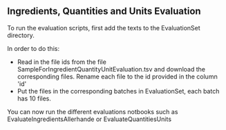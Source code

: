 Ingredients, Quantities and Units Evaluation
-------

To run the evaluation scripts, first add the texts to the EvaluationSet directory. 

In order to do this: 

* Read in the file ids from the file SampleForIngredientQuantityUnitEvaluation.tsv and download the corresponding files. Rename each file to the id provided in the column 'id'
* Put the files in the corresponding batches in EvaluationSet, each batch has 10 files. 

You can now run the different evaluations notbooks such as EvaluateIngredientsAllerhande or EvaluateQuantitiesUnits